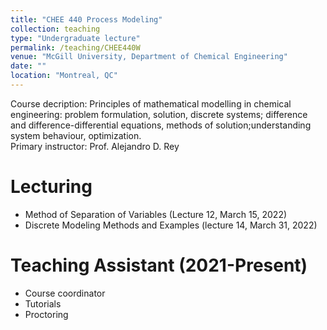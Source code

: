 ```yaml
---
title: "CHEE 440 Process Modeling"
collection: teaching
type: "Undergraduate lecture"
permalink: /teaching/CHEE440W
venue: "McGill University, Department of Chemical Engineering"
date: ""
location: "Montreal, QC"
---
```


Course decription: Principles of mathematical modelling in chemical engineering: problem formulation, solution, discrete systems; difference and difference-differential equations, methods of solution;understanding system behaviour, optimization. \
Primary instructor: Prof. Alejandro D. Rey

Lecturing
======
* Method of Separation of Variables (Lecture 12, March 15, 2022)
* Discrete Modeling Methods and Examples (lecture 14, March 31, 2022)

Teaching Assistant (2021-Present)
======
* Course coordinator
* Tutorials
* Proctoring